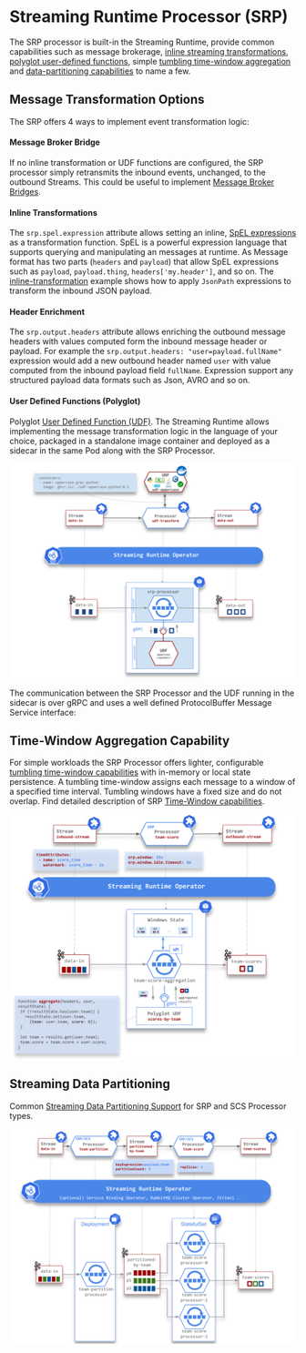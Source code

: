 # Streaming Runtime Processor (SRP)

The SRP processor is built-in the Streaming Runtime, provide common capabilities such as message brokerage, [inline streaming transformations](#inline-transformations), [polyglot user-defined functions](./udf-overview.md), simple [tumbling time-window aggregation](./time-window-aggregation.md) and [data-partitioning capabilities](../../data-partitioning.md) to name a few.

## Message Transformation Options

The SRP offers 4 ways to implement event transformation logic:

#### Message Broker Bridge

If no inline transformation or UDF functions are configured, the SRP processor simply retransmits the inbound events, unchanged, to the outbound Streams. This could be useful to implement [Message Broker Bridges](https://github.com/vmware-tanzu/streaming-runtimes/blob/main/streaming-runtime-samples/tutorials/2-multibiner-bridge.yaml).


#### Inline Transformations

The `srp.spel.expression` attribute allows setting an inline, [SpEL expressions](https://docs.spring.io/spring-framework/docs/current/reference/html/core.html#expressions) as a transformation function. SpEL is a powerful expression language that supports querying and manipulating an messages at runtime. As Message format has two parts (`headers` and `payload`) that allow SpEL expressions such as `payload`, `payload.thing`, `headers['my.header']`, and so on.
The [inline-transformation](https://github.com/vmware-tanzu/streaming-runtimes/blob/main/streaming-runtime-samples/tutorials/3-inline-transformation.yaml) example shows how to apply `JsonPath` expressions to transform the inbound JSON payload.

#### Header Enrichment

The `srp.output.headers` attribute allows enriching the outbound message headers with values computed form the inbound message header or payload. For example the  `srp.output.headers: "user=payload.fullName"` expression would add a new outbound header named `user` with value computed from the inbound payload field `fullName`. Expression support any structured payload data formats such as Json, AVRO and so on.

#### User Defined Functions (Polyglot)

Polyglot [User Defined Function (UDF)](./udf-overview.md). The Streaming Runtime allows implementing the message transformation logic in the language of your choice, packaged in a standalone image container and deployed as a sidecar in the same Pod along with the SRP Processor.

![Polyglot-UDF](./sr-udf-architecture.svg)

The communication between the SRP Processor and the UDF running in the sidecar is over gRPC and uses a well defined ProtocolBuffer Message Service interface:

## Time-Window Aggregation Capability

For simple workloads the SRP Processor offers lighter, configurable [tumbling time-window capabilities](./time-window-aggregation.md) with in-memory or local state persistence. 
A tumbling time-window assigns each message to a window of a specified time interval. Tumbling windows have a fixed size and do not overlap. 
Find detailed description of SRP [Time-Window capabilities](./time-window-aggregation.md).

![](./time-window-aggregatino-detailed-flow.svg)


## Streaming Data Partitioning

Common [Streaming Data Partitioning Support](../../data-partitioning.md) for SRP and SCS Processor types.

![](../../data-partitioning-sr-deployment.svg)